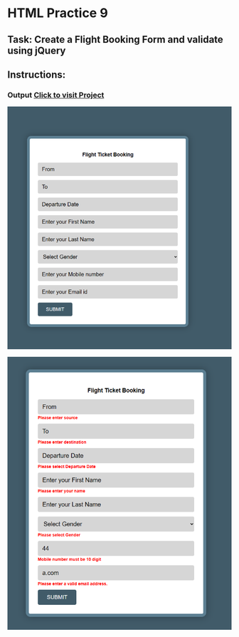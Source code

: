 # HTML Practice 9

## Task: Create a Flight Booking Form and validate using jQuery

Instructions: 
- 


### Output [Click to visit Project](https://ravi-patel57144.github.io/Cybercom/HTML/Practice_9/with_validate)

![Output_Form](image.png)


![Output_with_error](image-1.png)